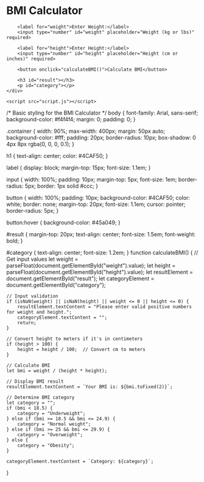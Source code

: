 <!DOCTYPE html>
<html lang="en">
<head>
    <meta charset="UTF-8">
    <meta name="viewport" content="width=device-width, initial-scale=1.0">
    <title>BMI Calculator</title>
    <link rel="stylesheet" href="style.css">
</head>
<body>
    <div class="container">
        <h1>BMI Calculator</h1>
        
        <label for="weight">Enter Weight:</label>
        <input type="number" id="weight" placeholder="Weight (kg or lbs)" required>
        
        <label for="height">Enter Height:</label>
        <input type="number" id="height" placeholder="Height (cm or inches)" required>
        
        <button onclick="calculateBMI()">Calculate BMI</button>
        
        <h3 id="result"></h3>
        <p id="category"></p>
    </div>

    <script src="script.js"></script>
</body>
</html>
/* Basic styling for the BMI Calculator */
body {
    font-family: Arial, sans-serif;
    background-color: #f4f4f4;
    margin: 0;
    padding: 0;
}

.container {
    width: 90%;
    max-width: 400px;
    margin: 50px auto;
    background-color: #fff;
    padding: 20px;
    border-radius: 10px;
    box-shadow: 0 4px 8px rgba(0, 0, 0, 0.1);
}

h1 {
    text-align: center;
    color: #4CAF50;
}

label {
    display: block;
    margin-top: 15px;
    font-size: 1.1em;
}

input {
    width: 100%;
    padding: 10px;
    margin-top: 5px;
    font-size: 1em;
    border-radius: 5px;
    border: 1px solid #ccc;
}

button {
    width: 100%;
    padding: 10px;
    background-color: #4CAF50;
    color: white;
    border: none;
    margin-top: 20px;
    font-size: 1.1em;
    cursor: pointer;
    border-radius: 5px;
}

button:hover {
    background-color: #45a049;
}

#result {
    margin-top: 20px;
    text-align: center;
    font-size: 1.5em;
    font-weight: bold;
}

#category {
    text-align: center;
    font-size: 1.2em;
}
function calculateBMI() {
    // Get input values
    let weight = parseFloat(document.getElementById("weight").value);
    let height = parseFloat(document.getElementById("height").value);
    let resultElement = document.getElementById("result");
    let categoryElement = document.getElementById("category");

    // Input validation
    if (isNaN(weight) || isNaN(height) || weight <= 0 || height <= 0) {
        resultElement.textContent = "Please enter valid positive numbers for weight and height.";
        categoryElement.textContent = "";
        return;
    }

    // Convert height to meters if it's in centimeters
    if (height > 100) {
        height = height / 100;  // Convert cm to meters
    }

    // Calculate BMI
    let bmi = weight / (height * height);

    // Display BMI result
    resultElement.textContent = `Your BMI is: ${bmi.toFixed(2)}`;

    // Determine BMI category
    let category = "";
    if (bmi < 18.5) {
        category = "Underweight";
    } else if (bmi >= 18.5 && bmi <= 24.9) {
        category = "Normal weight";
    } else if (bmi >= 25 && bmi <= 29.9) {
        category = "Overweight";
    } else {
        category = "Obesity";
    }

    categoryElement.textContent = `Category: ${category}`;
}
